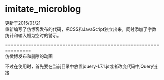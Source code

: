 imitate_microblog
=================

更新于2015/03/21  
重新编写了仿博客发布的代码，把CSS和JavaScript独立出来，同时添加了字数统计和输入框为空时的警示。  

===============================================================  
仿微博发布和删除的动画  

不过在使用时，首先要在当前目录中放置jquery-1.7.1.js或者改变代码中jQuery链接  
